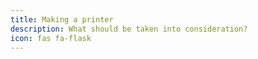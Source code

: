 ```yaml
---
title: Making a printer
description: What should be taken into consideration?
icon: fas fa-flask
---
```


